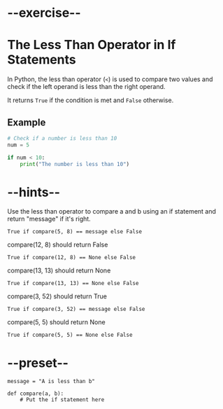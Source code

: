 # --exercise--

# The Less Than Operator in If Statements

In Python, the less than operator (`<`) is used to compare two values and check if the left operand is less than the right operand. 

It returns `True` if the condition is met and `False` otherwise.

## Example

```python
# Check if a number is less than 10
num = 5

if num < 10:
    print("The number is less than 10")
```

# --hints--

Use the less than operator to compare a and b using an if statement and return "message" if it's right.

```
True if compare(5, 8) == message else False
```

compare(12, 8) should return False

```
True if compare(12, 8) == None else False
```

compare(13, 13) should return None

```
True if compare(13, 13) == None else False
```

compare(3, 52) should return True

```
True if compare(3, 52) == message else False
```

compare(5, 5) should return None

```
True if compare(5, 5) == None else False
```

# --preset--

```
message = "A is less than b"

def compare(a, b):
    # Put the if statement here
    
```